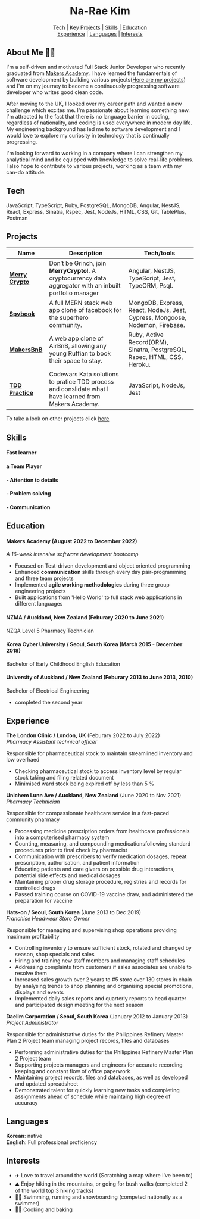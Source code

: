 <div align="center">
  
# Na-Rae Kim
  
[Tech](#tech) | [Key Projects](#projects) | [Skills](#skills) | [Education](#education) <br> [Experience](#experience) | [Languages](#languages) | [Interests](#interests)
  
</div>

## About Me 👩‍💻
I'm a self-driven and motivated Full Stack Junior Developer who recently graduated from [Makers Academy](https://makers.tech/). I have learned the fundamentals of software development by building various projects([Here are my projects](https://github.com/Nameo91?tab=repositories)) and I'm on my journey to become a continuously progressing software developer who writes good clean code.

After moving to the UK, I looked over my career path and wanted a new challenge which excites me. I'm passionate about learning something new. I'm attracted to the fact that there is no language barrier in coding, regardless of nationality, and coding is used everywhere in modern day life. My engineering background has led me to software development and I would love to explore my curiosity in technology that is continually progressing.
 
I'm looking forward to working in a company where I can strengthen my analytical mind and be equipped with knowledge to solve real-life problems. I also hope to contribute to various projects, working as a team with my can-do attitude. 

## Tech
JavaScript, TypeScript, Ruby, PostgreSQL, MongoDB, Angular, NestJS, React, Express, Sinatra, Rspec, Jest, NodeJs, HTML, CSS, Git, TablePlus, Postman 

## Projects 
| Name                         | Description       | Tech/tools        |
| ---------------------------- | ----------------- | ----------------- |
| **[Merry Crypto](https://github.com/Nameo91/merrycrypto-deploy)** | Don’t be Grinch, join **MerryCrypto**!. A cryptocurrency data aggregator with an inbuilt portfolio manager | Angular, NestJS, TypeScript, Jest, TypeORM, Psql. |
| **[Spybook](https://github.com/Nameo91/Spybook-the-incredibles)** | A full MERN stack web app clone of facebook for the superhero community. | MongoDB, Express, React, NodeJs, Jest, Cypress, Mongoose, Nodemon, Firebase. |
| **[MakersBnB](https://github.com/Nameo91/MakersBnB-Ruffians)** | A web app clone of AirBnB, allowing any young Ruffian to book their space to stay. | Ruby, Active Record(ORM), Sinatra, PostgreSQL, Rspec, HTML, CSS, Heroku. |
| **[TDD Practice](https://github.com/Nameo91/Codewars-Kata-Solutions)** | Codewars Kata solutions to pratice TDD process and conslidate what I have learned from Makers Academy. | JavaScript, NodeJs, Jest |

To take a look on other projects click [here](https://github.com/Nameo91?tab=repositories)

## Skills

#### Fast learner

#### a Team Player

#### - Attention to details

#### - Problem solving

#### - Communication

## Education

#### Makers Academy (August 2022 to December 2022)
_A 16-week intensive software development bootcamp_
- Focused on Test-driven development and object oriented programming
- Enhanced **communication** skills through every day pair-programming and three team projects
- Implemented **agile working methodologies** during three group engineering projects
- Built applications from 'Hello World' to full stack web applications in different languages

#### NZMA / Auckland, New Zealand (Feburary 2020 to June 2021)
NZQA Level 5 Pharmacy Technician

#### Korea Cyber University / Seoul, South Korea (March 2015 - December 2018)
Bachelor of Early Childhood English Education 

#### University of Auckland / New Zealand (Feburary 2013 to June 2013, 2010) 
Bachelor of Electrical Engineering
- completed the second year

## Experience

**The London Clinic / London, UK** (Feburary 2022 to July 2022)  
_Pharmacy Assistant technical officer_

Responsible for pharmaceutical stock to maintain streamlined inventory and low overhaed 
 - Checking pharmaceutical stock to access inventory level by regular stock taking and filing related document
 - Minimised ward stock being expired off by less than 5 %
 
**Unichem Lunn Ave / Auckland, New Zealand** (June 2020 to Nov 2021)  
_Pharmacy Technician_

Responsible for compassionate healthcare service in a fast-paced community pharmacy 
 - Processing medicine prescription orders from healthcare professionals into a computerised pharmacy system
 - Counting, measuring, and compounding medicationsfollowing standard procedures prior to final check by pharmacist
 - Communication with prescribers to verify medication dosages, repeat prescription,  authorisation, and patient information
 - Educating  patients and care givers on possible drug interactions, potential side effects and medical dosages
 - Maintaining  proper drug storage procedure, registries and records for controlled drugs
 - Passed training course on COVID-19 vaccine draw, and administered the preparation for vaccine

**Hats-on / Seoul, South Korea** (June 2013 to Dec 2019)  
_Franchise Headwear Store Owner_

Responsible for managing and supervising shop operations providing maximum profitability
- Controlling inventory to ensure sufficient stock, rotated and changed by season, shop specials and sales
-	Hiring and training new staff members and managing staff schedules
- Addressing complaints from customers if sales associates are unable to resolve them
- Increased sales growth over 2 years to #5 store over 130 stores in chain by analysing trends to shop planning and organising special promotions, displays and events 
- Implemented daily sales reports and quarterly reports to head quarter and participated design meeting for the next season

**Daelim Corporation / Seoul, South Korea** (January 2012 to January 2013) <br>
_Project Administrator_

Responsible for administrative duties for the Philippines Refinery Master Plan 2 Project team managing project records, files and databases
- Performing administrative duties for the Philippines Refinery Master Plan 2 Project team
- Supporting projects managers and engineers for accurate recording keeping and constant flow of office paperwork
- Maintaining project records, files and databases, as well as developed and updated spreadsheet
- Demonstrated talent for quickly learning new tasks and completing assignments ahead of schedule while maintaing high degree of accuracy

## Languages

**Korean**: native <br>
**English**: Full professional proficiency

## Interests

- ✈️ Love to travel around the world (Scratching a map where I've been to)
- ⛰️ Enjoy hiking in the mountains, or going for bush walks (completed 2 of the world top 3 hiking tracks) 
- 🏊‍♀️ Swimming, running and snowboarding (competed nationally as a swimmer)
- 🧑‍🍳 Cooking and baking 
